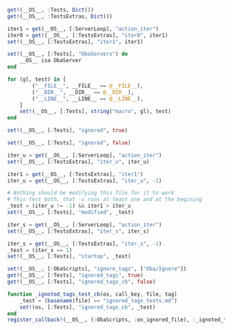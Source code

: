 <!-- Run tests -->

```julia #!Oba -s
get!(__OS__, :Tests, Dict())
get!(__OS__, :TestsExtras, Dict())
```

```julia #!Oba
iter1 = get(__OS__, [:ServerLoop], "action_iter")
iter0 = get!(__OS__, [:TestsExtras], "iter0", iter1)
set!(__OS__, [:TestsExtras], "iter1", iter1)
```

```julia #!Oba
set!(__OS__, [:Tests], "ObaServers") do
    __OS__ isa ObaServer
end
```

```julia #!Oba
for (gl, test) in [
        ("__FILE__", __FILE__ == @__FILE__),
        ("__DIR__", __DIR__ == @__DIR__),
        ("__LINE__", __LINE__ == @__LINE__),
    ]
    set!(__OS__, [:Tests], string("macro", gl), test)
end
```

<!-- i flag -------------------------------------------------- -->
```julia #!Oba
set!(__OS__, [:Tests], "ignored", true)
```

```julia #!Oba -i
set!(__OS__, [:Tests], "ignored", false)
```

<!-- u flag -------------------------------------------------- -->
```julia #!Oba -u
iter_u = get(__OS__, [:ServerLoop], "action_iter")
set!(__OS__, [:TestsExtras], "iter_u", iter_u)
```

```julia #!Oba
iter1 = get(__OS__, [:TestsExtras], "iter1")
iter_u = get(__OS__, [:TestsExtras], "iter_u", -1)

# Nothing should be modifying this file for it to work
# This test both, that -u runs at least one and at the begining
_test = (iter_u != -1) && iter1 > iter_u
set!(__OS__, [:Tests], "modified", _test)
```

<!-- s flag -------------------------------------------------- -->
```julia #!Oba -s
iter_s = get(__OS__, [:ServerLoop], "action_iter")
set!(__OS__, [:TestsExtras], "iter_s", iter_s)
```

```julia #!Oba
iter_s = get(__OS__, [:TestsExtras], "iter_s", -1)
_test = (iter_s == 1)
set!(__OS__, [:Tests], "startup", _test)
```

<!-- ignore tags -------------------------------------------------- -->
```julia #!Oba -s
set!(__OS__, [:ObaScripts], "ignore_tags", ["Oba/Ignore"])
get!(__OS__, [:Tests], "ignored_tags", true)
get!(__OS__, [:Tests], "ignored_tags_cb", false)
```

```julia #!Oba -sg
function _ignoted_tags_test_cb(os, call_key, file, tag)
    _test = (basename(file) == "ignored_tags_tests.md")
    set!(os, [:Tests], "ignored_tags_cb", _test)
end
register_callback!(__OS__, (:ObaScripts, :on_ignored_file), :_ignoted_tags_test_cb)
```